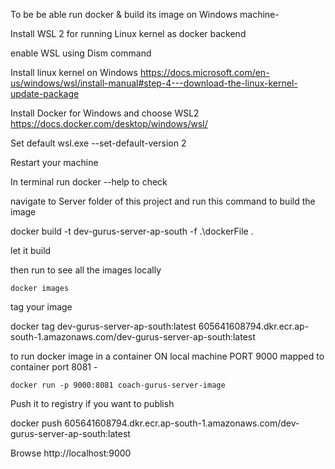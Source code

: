 To be be able run docker & build its image on Windows machine-


Install WSL 2 for running Linux kernel as docker backend

enable WSL using Dism command

Install linux kernel on Windows 
https://docs.microsoft.com/en-us/windows/wsl/install-manual#step-4---download-the-linux-kernel-update-package

Install Docker for Windows and choose WSL2 
https://docs.docker.com/desktop/windows/wsl/

Set default 
    wsl.exe --set-default-version 2


Restart your machine

In terminal run docker --help to check 


navigate to Server folder of this project and run this command to build the image

   docker build -t dev-gurus-server-ap-south -f .\dockerFile .

let it build

then run to see all the images locally

    docker images

tag your image

docker tag dev-gurus-server-ap-south:latest 605641608794.dkr.ecr.ap-south-1.amazonaws.com/dev-gurus-server-ap-south:latest

to run docker image in a container ON local machine PORT 9000 mapped to container port 8081 -

    docker run -p 9000:8081 coach-gurus-server-image

Push it to registry if you want to publish

docker push 605641608794.dkr.ecr.ap-south-1.amazonaws.com/dev-gurus-server-ap-south:latest

Browse 
http://localhost:9000



